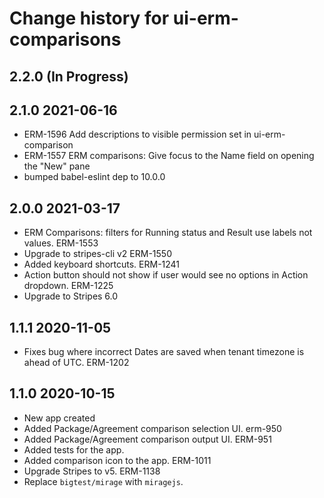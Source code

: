 # Change history for ui-erm-comparisons

## 2.2.0 (In Progress)

## 2.1.0 2021-06-16
 * ERM-1596 Add descriptions to visible permission set in ui-erm-comparison
 * ERM-1557 ERM comparisons: Give focus to the Name field on opening the "New" pane
 * bumped babel-eslint dep to 10.0.0

## 2.0.0 2021-03-17
* ERM Comparisons: filters for Running status and Result use labels not values. ERM-1553
* Upgrade to stripes-cli v2 ERM-1550
* Added keyboard shortcuts. ERM-1241
* Action button should not show if user would see no options in Action dropdown. ERM-1225
* Upgrade to Stripes 6.0

## 1.1.1 2020-11-05
* Fixes bug where incorrect Dates are saved when tenant timezone is ahead of UTC. ERM-1202

## 1.1.0 2020-10-15

* New app created
* Added Package/Agreement comparison selection UI. erm-950
* Added Package/Agreement comparison output UI. ERM-951
* Added tests for the app.
* Added comparison icon to the app. ERM-1011
* Upgrade Stripes to v5. ERM-1138
* Replace `bigtest/mirage` with `miragejs`.

